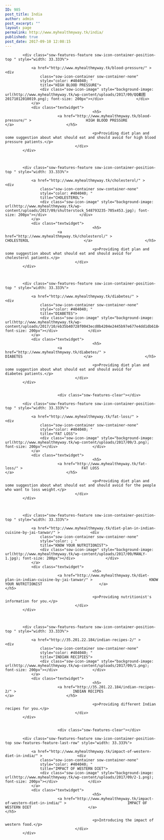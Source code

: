 ```yaml
---
ID: 985
post_title: India
author: admin
post_excerpt: ""
layout: page
permalink: http://www.myhealthmyway.tk/india/
published: true
post_date: 2017-09-10 12:08:15
---
```

<div id="pl-985"  class="panel-layout" ><div id="pg-985-0"  class="panel-grid panel-no-style" ><div id="pgc-985-0-0"  class="panel-grid-cell"  data-weight="1" ><div id="panel-985-0-0-0" class="so-panel widget widget_sow-features panel-first-child panel-last-child" data-index="0" data-style="{&quot;background_image_attachment&quot;:false,&quot;background_display&quot;:&quot;tile&quot;}" ><div class="so-widget-sow-features so-widget-sow-features-default-25f6cad99103">
<div class="sow-features-list sow-features-responsive">

			
			
			<div class="sow-features-feature sow-icon-container-position-top " style="width: 33.333%">

				<a href="http://www.myhealthmyway.tk/blood-pressure/" >				<div
					class="sow-icon-container sow-container-none"
                    style="color: #404040; "
					title="HIGH BLOOD PRESSURE">
					<div class="sow-icon-image" style="background-image: url(http://www.myhealthmyway.tk/wp-content/uploads/2017/09/QQ截图20171012010019.png); font-size: 200px"></div>				</div>
				</a>
				<div class="textwidget">
											<h5>
							<a href="http://www.myhealthmyway.tk/blood-pressure/" >							HIGH BLOOD PRESSURE							</a>						</h5>
					
											<p>Providing diet plan and some suggestion about what should eat and should avoid for high blood pressure patients.</p>					
									</div>
			</div>

		
			
			<div class="sow-features-feature sow-icon-container-position-top " style="width: 33.333%">

				<a href="http://www.myhealthmyway.tk/cholesterol/" >				<div
					class="sow-icon-container sow-container-none"
                    style="color: #404040; "
					title="CHOLESTEROL">
					<div class="sow-icon-image" style="background-image: url(http://www.myhealthmyway.tk/wp-content/uploads/2017/09/shutterstock_548793235-705x453.jpg); font-size: 200px"></div>				</div>
				</a>
				<div class="textwidget">
											<h5>
							<a href="http://www.myhealthmyway.tk/cholesterol/" >							CHOLESTEROL							</a>						</h5>
					
											<p>Providing diet plan and some suggestion about what should eat and should avoid for cholesterol patients.</p>					
									</div>
			</div>

		
			
			<div class="sow-features-feature sow-icon-container-position-top " style="width: 33.333%">

				<a href="http://www.myhealthmyway.tk/diabetes/" >				<div
					class="sow-icon-container sow-container-none"
                    style="color: #404040; "
					title="DIABETES">
					<div class="sow-icon-image" style="background-image: url(http://www.myhealthmyway.tk/wp-content/uploads/2017/10/eb35b40728f0043ecd0b4204e2445b97e677e4dd1db618479d_1920.png); font-size: 200px"></div>				</div>
				</a>
				<div class="textwidget">
											<h5>
							<a href="http://www.myhealthmyway.tk/diabetes/" >							DIABETES							</a>						</h5>
					
											<p>Providing diet plan and some suggestion about what should eat and should avoid for diabetes patients.</p>					
									</div>
			</div>

		
							<div class="sow-features-clear"></div>
			
			<div class="sow-features-feature sow-icon-container-position-top " style="width: 33.333%">

				<a href="http://www.myhealthmyway.tk/fat-loss/" >				<div
					class="sow-icon-container sow-container-none"
                    style="color: #404040; "
					title="FAT LOSS">
					<div class="sow-icon-image" style="background-image: url(http://www.myhealthmyway.tk/wp-content/uploads/2017/09/3.png); font-size: 200px"></div>				</div>
				</a>
				<div class="textwidget">
											<h5>
							<a href="http://www.myhealthmyway.tk/fat-loss/" >							FAT LOSS							</a>						</h5>
					
											<p>Providing diet plan and some suggestion about what should eat and should avoid for the people who want to loss weight.</p>					
									</div>
			</div>

		
			
			<div class="sow-features-feature sow-icon-container-position-top " style="width: 33.333%">

				<a href="http://www.myhealthmyway.tk/diet-plan-in-indian-cuisine-by-jai-tanwar/" >				<div
					class="sow-icon-container sow-container-none"
                    style="color: ; "
					title="KNOW YOUR NUTRITIONIST">
					<div class="sow-icon-image" style="background-image: url(http://www.myhealthmyway.tk/wp-content/uploads/2017/09/MANLY-1.jpg); font-size: 200px"></div>				</div>
				</a>
				<div class="textwidget">
											<h5>
							<a href="http://www.myhealthmyway.tk/diet-plan-in-indian-cuisine-by-jai-tanwar/" >							KNOW YOUR NUTRITIONIST							</a>						</h5>
					
											<p>Providing nutritionist's information for you.</p>					
									</div>
			</div>

		
			
			<div class="sow-features-feature sow-icon-container-position-top " style="width: 33.333%">

				<a href="http://35.201.22.184/indian-recipes-2/" >				<div
					class="sow-icon-container sow-container-none"
                    style="color: #404040; "
					title="INDIAN RECIPIES">
					<div class="sow-icon-image" style="background-image: url(http://www.myhealthmyway.tk/wp-content/uploads/2017/09/1.png); font-size: 200px"></div>				</div>
				</a>
				<div class="textwidget">
											<h5>
							<a href="http://35.201.22.184/indian-recipes-2/" >							INDIAN RECIPES							</a>						</h5>
					
											<p>Providing different Indian recipes for you.</p>					
									</div>
			</div>

		
							<div class="sow-features-clear"></div>
			
			<div class="sow-features-feature sow-icon-container-position-top sow-features-feature-last-row" style="width: 33.333%">

				<a href="http://www.myhealthmyway.tk/impact-of-western-diet-in-india/" >				<div
					class="sow-icon-container sow-container-none"
                    style="color: #404040; "
					title="IMPACT OF WESTERN DIET">
					<div class="sow-icon-image" style="background-image: url(http://www.myhealthmyway.tk/wp-content/uploads/2017/09/2-1.png); font-size: 200px"></div>				</div>
				</a>
				<div class="textwidget">
											<h5>
							<a href="http://www.myhealthmyway.tk/impact-of-western-diet-in-india/" >							IMPACT OF WESTERN DIET							</a>						</h5>
					
											<p>Introducing the impact of western food.</p>					
									</div>
			</div>

			
</div>
</div></div></div></div></div>